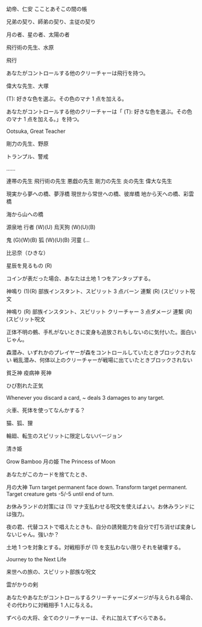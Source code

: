 幼帝、仁安
こことあそこの間の帳


兄弟の契り、師弟の契り、主従の契り

月の者、星の者、太陽の者


飛行術の先生、水原

飛行

あなたがコントロールする他のクリーチャーは飛行を持つ。


偉大な先生、大塚

(T): 好きな色を選ぶ。その色のマナ 1 点を加える。

あなたがコントロールする他のクリーチャーは「 (T): 好きな色を選ぶ。その色のマナ 1 点を加える。」を持つ。

Ootsuka, Great Teacher


剛力の先生、野原

トランプル、警戒

……


連帯の先生
飛行術の先生
悪戯の先生
剛力の先生
炎の先生
偉大な先生


現実から夢への橋、夢浮橋
現世から常世への橋、彼岸橋
地から天への橋、彩雲橋


海から山への橋

源泉地
行者 (W)(U)
烏天狗 (W)(U)(B)


鬼 (G)(W)(B)
狐 (W)(U)(B)
河童 (...


比忌奈（ひきな）

星辰を見るもの (R)

コインが表だった場合、あなたは土地 1 つをアンタップする。

神鳴り (1)(R)
部族インスタント、スピリット
3 点バーン
連繫 (R) (スピリット呪文

神鳴り (R)
部族インスタント、スピリット
クリーチャー 3 点ダメージ
連繫 (R) (スピリット呪文


正体不明の鵺、手札がないときに変身も追放されもしないのに気付いた。面白いじゃん。

森潜み、いずれかのプレイヤーが森をコントロールしていたときブロックされない
戦乱潜み、何体以上のクリーチャーが戦場に出ていたときブロックされない

貧乏神 疫病神 死神


ひび割れた正気

Whenever you discard a card, ~ deals 3 damages to any target.

火車、死体を使ってなんかする？

猫、狐、狸

輪廻、転生のスピリットに限定しないバージョン

清き姫

Grow Bamboo
月の姫
The Princess of Moon

あなたがこのカードを捨てたとき、


月の大神
Turn target permanent face down.
Transform target permanent.
Target creature gets -5/-5 until end of turn.


お休みランドの対策には (1) マナ支払わせる呪文を使えばよい。お休みランドには強力。

夜の君、代替コストで唱えたときも、自分の誘発能力を自分で打ち消せば変身しないじゃん。強いか？


土地 1 つを対象とする。対戦相手が (1) を支払わない限りそれを破壊する。


Journey to the Next Life

来世への旅の、スピリット部族な呪文

雲がかりの剣

あなたやあなたがコントロールするクリーチャーにダメージが与えられる場合、その代わりに対戦相手 1 人に与える。

ずべらの大将、全てのクリーチャーは、それに加えてずべらである。
